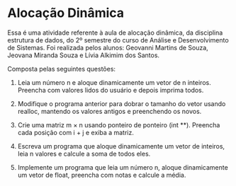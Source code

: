 # Alocação Dinâmica
Essa é uma atividade referente à aula de alocação dinâmica, da disciplina estrutura de dados, do 2º semestre do curso de Análise e Desenvolvimento de Sistemas. 
Foi realizada pelos alunos: Geovanni Martins de Souza, Jeovana Miranda Souza e Lívia Alkimim dos Santos.

Composta pelas seguintes questões:
1. Leia um número n e aloque dinamicamente um vetor de n
inteiros. Preencha com valores lidos do usuário e depois
imprima todos.

2. Modifique o programa anterior para dobrar o tamanho do vetor
usando realloc, mantendo os valores antigos e preenchendo
os novos.

3. Crie uma matriz m × n usando ponteiro de ponteiro (int **).
Preencha cada posição com i + j e exiba a matriz.

4. Escreva um programa que aloque dinamicamente um vetor de
inteiros, leia n valores e calcule a soma de todos eles.

5. Implemente um programa que leia um número n, aloque
dinamicamente um vetor de float, preencha com notas e
calcule a média.